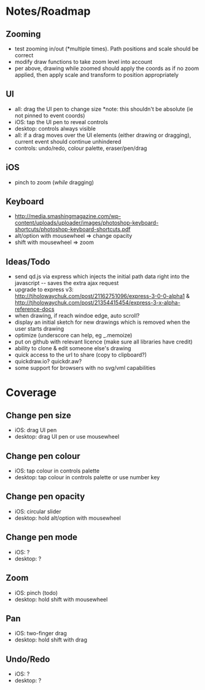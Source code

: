 # Notes/Roadmap

## Zooming

- test zooming in/out (*multiple times). Path positions and scale should be correct
- modify draw functions to take zoom level into account
- per above, drawing while zoomed should apply the coords as if no zoom applied, then apply scale and transform to position appropriately

## UI

- all: drag the UI pen to change size *note: this shouldn't be absolute (ie not pinned to event coords)
- iOS: tap the UI pen to reveal controls
- desktop: controls always visible
- all: if a drag moves over the UI elements (either drawing or dragging), current event should continue unhindered
- controls: undo/redo, colour palette, eraser/pen/drag

## iOS

- pinch to zoom (*while* dragging)

## Keyboard

- http://media.smashingmagazine.com/wp-content/uploads/uploader/images/photoshop-keyboard-shortcuts/photoshop-keyboard-shortcuts.pdf
- alt/option with mousewheel => change opacity
- shift with mousewheel => zoom

## Ideas/Todo

- send qd.js via express which injects the initial path data right into the javascript -- saves the extra ajax request
- upgrade to express v3: http://tjholowaychuk.com/post/21162751096/express-3-0-0-alpha1 & http://tjholowaychuk.com/post/21354415454/express-3-x-alpha-reference-docs
- when drawing, if reach windoe edge, auto scroll?
- display an initial sketch for new drawings which is removed when the user starts drawing
- optimize (underscore can help, eg _.memoize)
- put on github with relevant licence (make sure all libraries have credit)
- ability to clone & edit someone else's drawing
- quick access to the url to share (copy to clipboard?)
- quickdraw.io? quickdr.aw?
- some support for browsers with no svg/vml capabilities

# Coverage

## Change pen size

- iOS: drag UI pen
- desktop: drag UI pen or use mousewheel

## Change pen colour

- iOS: tap colour in controls palette
- desktop: tap colour in controls palette or use number key

## Change pen opacity

- iOS:  circular slider
- desktop: hold alt/option with mousewheel

## Change pen mode

- iOS: ?
- desktop: ?

## Zoom

- iOS: pinch (todo)
- desktop: hold shift with mousewheel

## Pan

- iOS: two-finger drag
- desktop: hold shift with drag

## Undo/Redo

- iOS: ?
- desktop: ?